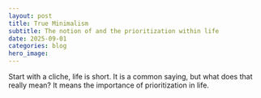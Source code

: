 ```yaml
---
layout: post
title: True Minimalism
subtitle: The notion of and the prioritization within life
date: 2025-09-01
categories: blog
hero_image:
---
```

Start with a cliche, life is short. It is a common saying, but what does that really mean? It means the importance of prioritization in life.
